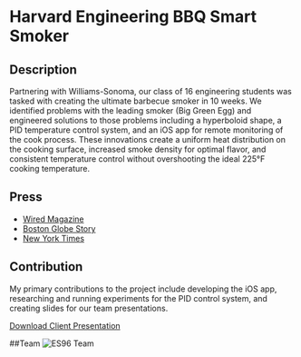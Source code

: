 Harvard Engineering BBQ Smart Smoker
===============

## Description
Partnering with Williams-Sonoma, our class of 16 engineering students was tasked with creating the ultimate barbecue smoker in 10 weeks. We identified problems with the leading smoker (Big Green Egg) and engineered solutions to those problems including a hyperboloid shape, a PID temperature control system, and an iOS app for remote monitoring of the cook process. These innovations create a uniform heat distribution on the cooking surface, increased smoke density for optimal flavor, and consistent temperature control without overshooting the ideal 225°F cooking temperature. 

## Press 
<ul>
	<li><a href="http://www.wired.com/2015/07/high-tech-bbq/">Wired Magazine</a></li>
	<li><a href="http://www.bostonglobe.com/metro/2015/05/05/harvard-class-cooks-ultimate-bbq-smoker/0O4fLQ0rbt9qMGsllPoTjK/story.html">Boston Globe Story</a></li>
	<li><a href="http://www.nytimes.com/2015/07/19/business/learning-to-engineer-a-better-brisket.html">New York Times</a></li>
</ul>

## Contribution
My primary contributions to the project include developing the iOS app, researching and running experiments for the PID control system, and creating slides for our team presentations.

<a href="/ES96_FinalPresentation.pdf">Download Client Presentation</a> 

##Team
![ES96 Team](/ES96Team.jpg "ES96 Team")
